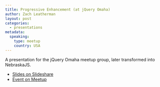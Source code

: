 ```yaml
---
title: Progressive Enhancement (at jQuery Omaha)
author: Zach Leatherman
layout: post
categories:
  - presentations
metadata:
  speaking:
    type: meetup
    country: USA
---
```


A presentation for the jQuery Omaha meetup group, later transformed into NebraskaJS.

* [Slides on Slideshare](https://www.slideshare.net/zachleat/progressive-enhancement-8766538)
* [Event on Meetup](https://www.meetup.com/nebraskajs/events/25042581/)
